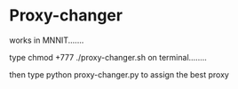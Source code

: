 # Proxy-changer
works in MNNIT.......

type chmod +777 ./proxy-changer.sh on terminal........

then type python proxy-changer.py to assign the best proxy
